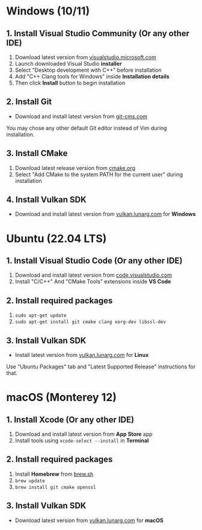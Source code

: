 # Windows (10/11)

## 1. Install Visual Studio Community (Or any other IDE)

1. Download latest version from [visualstudio.microsoft.com](https://visualstudio.microsoft.com/downloads)
2. Launch downloaded Visual Studio **installer**
3. Select "Desktop development with C++" before installation
4. Add "C++ Clang tools for Windows" inside **Installation details**
5. Then click **Install** button to begin installation

## 2. Install Git

* Download and install latest version from [git-cms.com](https://git-scm.com/downloads)

You may chose any other default Git editor instead of Vim during installation.

## 3. Install CMake

1. Download latest release version from [cmake.org](https://cmake.org/download)
2. Select "Add CMake to the system PATH for the current user" during installation

## 4. Install Vulkan SDK

* Download and install latest version from [vulkan.lunarg.com](https://vulkan.lunarg.com) for **Windows**


# Ubuntu (22.04 LTS)

## 1. Install Visual Studio Code (Or any other IDE)

1. Download and install latest version from [code.visualstudio.com](https://code.visualstudio.com/download)
2. Install "C/C++" And "CMake Tools" extensions inside **VS Code**

## 2. Install required packages

1. ```sudo apt-get update```
2. ```sudo apt-get install git cmake clang xorg-dev libssl-dev```

## 3. Install Vulkan SDK

* Install latest version from [vulkan.lunarg.com](https://vulkan.lunarg.com) for **Linux**

Use "Ubuntu Packages" tab and "Latest Supported Release" instructions for that.


# macOS (Monterey 12)

## 1. Install Xcode (Or any other IDE)

1. Download and install latest version from **App Store** app
2. Install tools using ```xcode-select --install``` in **Terminal**

## 2. Install required packages

1. Install **Homebrew** from [brew.sh](https://brew.sh)
2. ```brew update```
3. ```brew install git cmake openssl```

## 3. Install Vulkan SDK

* Download latest version from [vulkan.lunarg.com](https://vulkan.lunarg.com) for **macOS**